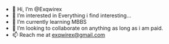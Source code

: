 - 👋 Hi, I’m @Exqwirex
- 👀 I’m interested in Everything i find interesting...
- 🌱 I’m currently learning MBBS
- 💞️ I’m looking to collaborate on anything as long as i am paid.
- 📫 Reach me at exqwirex@gmail.com

<!---
Exqwirex/Exqwirex is a ✨ special ✨ repository because its `README.md` (this file) appears on your GitHub profile.
You can click the Preview link to take a look at your changes.
--->
